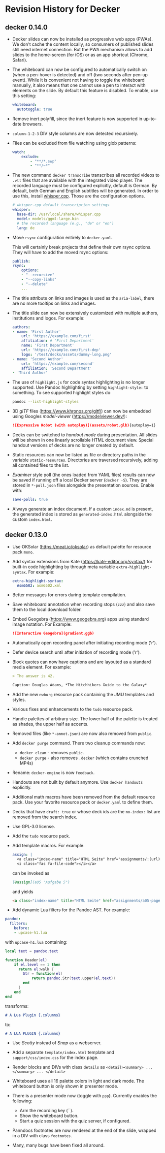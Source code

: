 # Revision History for Decker

## decker 0.14.0

-   Decker slides can now be installed as progressive web apps (PWAs). We don't
    cache the content locally, so consumers of published slides still need
    internet connection. But the PWA mechanism allows to add slides to the
    home-screen (for iOS) or as an app shortcut (Chrome, Safari).

-   The whiteboard can now be configured to automatically switch on (when a
    pen-hover is detected) and off (two seconds after pen-up event). While it is
    convenient not having to toggle the whiteboard manually, it also means that
    one cannot use a pen to interact with elements on the slide. By default this
    feature is disabled. To enable, use this setting:

    ``` yaml
    whiteboard:
      autotoggle: true
    ```

-   Remove inert polyfill, since the inert feature is now supported in
    up-to-date browsers.

-   `column-1-2-3` DIV style columns are now detected recursively.

-   Files can be excluded from file watching using glob patterns:

    ``` yaml
    watch:
        exclude: 
            - "**/*.swp"
            - "**/~*"
    ```

-   The new command `decker transcribe` transcribes all recorded videos to
    `.vtt` files that are available with the integrated video player. The
    recorded language must be configured explicitly, default is German. By
    default, both German and English subtitles will be generated. In order to
    use this, install [whisper.cpp](https://github.com/ggerganov/whisper.cpp).
    Those are the configuration options.

    ``` yaml
    # whisper.cpp default transcription settings
    whisper:
      base-dir: /usr/local/share/whisper.cpp
      model: models/ggml-large.bin
      # the recorded language (e.g., "de" or "en")
      lang: de 
    ```

-   Move `rsync` configuration entirely to `decker.yaml`.

    This will certainly break projects that define their own rsync options. They
    will have to add the moved rsync options:

    ``` yaml
    publish:
    rsync:
        options:
        - "--recursive"
        - "--copy-links"
        - "--delete"
        ...
    ```

-   The title attribute on links and images is used as the `aria-label`, there
    are no more tooltips on links and images.

-   The title slide can now be extensively customized with multiple authors,
    institutions and logos. For example:

    ``` yaml
    authors:
    - name: 'First Author'
        url: 'https://example.com/first'
        affiliation: # 'First Department'
        name: 'First Department'
        url: 'https://example.com/first-dep'
        logo: '/test/decks/assets/dummy-long.png'
    - name: 'Second Author'
        url: 'https://example.com/second'
        affiliation: 'Second Department'
    - 'Third Author'
    ```

-   The use of `highlight.js` for code syntax highlighting is no longer
    supported. Use Pandoc highlighting by setting `highlight-style:` to
    something. To see supported highlight styles do

    ``` sh
    pandoc --list-highlight-styles
    ```

-   3D *glTF* files (https://www.khronos.org/gltf/) can now be embedded using
    Googles *model-viewer* (https://modelviewer.dev/):

    ``` md
    ![Expressive Robot (with autoplay)](assets/robot.glb){autoplay=1}
    ```

-   Decks can be switched to *handout mode* during presentation. All slides will
    be shown in one linearly scrollable HTML document view. Special handout
    versions of decks are no longer created by default.

-   Static resources can now be listed as file or directory paths in the
    variable `static-resources`. Directories are traversed recursively, adding
    all contained files to the list.

-   *Examiner* style poll (the ones loaded from YAML files) results can now be
    saved if running off a local Decker server (`decker -S`). They are stored in
    `*-poll.json` files alongside the presentation sources. Enable with:

    ``` yaml
    save-polls: true
    ```

-   Always generate an index document. If a custom `index.md` is present, the
    generated index is stored as `generated-index.html` alongside the custom
    `index.html`.

## decker 0.13.0

-   Use OKSolar (https://meat.io/oksolar) as default palette for resource pack
    `mono`.

-   Add syntax extensions from Kate (https://kate-editor.org/syntax/) for
    built-in code highlighting by through meta variable
    `extra-highlight-syntax`. For example:

    ``` yaml
    extra-highlight-syntax:
      Asm6502: asm6502.xml
    ```

-   Better messages for errors during template compilation.

-   Save whiteboard annotation when recording stops (`zzz`) and also save them
    to the local download folder.

-   Embed Geogebra (https://www.geogebra.org) apps using standard image
    notation. For Example:

    ``` markdown
    ![Interactive Geogebra](gradient.ggb)
    ```

-   Automatically open recording panel after initiating recording mode ('r').

-   Defer device search until after initiation of recording mode ('r').

-   Block quotes can now have captions and are layouted as a standard media
    element. For example:

    ``` markdown
    > The answer is 42.

    Caption: Douglas Adams, *The Hitchhikers Guide to the Galaxy*
    ```

-   Add the new `nwburg` resource pack containing the JMU templates and styles.

-   Various fixes and enhancements to the `tudo` resource pack.

-   Handle palettes of arbitrary size. The lower half of the palette is treated
    as shades, the upper half as accents.

-   Removed files (like `*-annot.json`) are now also removed from `public`.

-   Add `decker purge` command. There two cleanup commands now:

    -   `decker clean` - removes `public`.
    -   `decker purge` - also removes `.decker` (which contains crunched MP4s)

-   Rename: `decker-engine` is now `feedback`.

-   Handouts are not built by default anymore. Use `decker handouts` explicitly.

-   Additional math macros have been removed from the default resource pack. Use
    your favorite resource pack or `decker.yaml` to define them.

-   Decks that have `draft: true` or whose deck ids are the `no-index:` list are
    removed from the search index.

-   Use GPL-3.0 license.

-   Add the `tudo` resource pack.

-   Add template macros. For example:

    ``` yaml
    assign: |
      <a class="index-name" title="HTML Seite" href="assignments/:(url)-page.html">:(title)
      <i class="fas fa-file-code"></i></a>
    ```

    can be invoked as

    ``` markdown
    [@assign](a05 "Aufgabe 5")
    ```

    and yields

    ``` markdown
    <a class="index-name" title="HTML Seite" href="assignments/a05-page.html">Aufgabe 5<i class="fas fa-file-code"></i></a>
    ```

-   Add dynamic Lua filters for the Pandoc AST. For example:

``` yaml
pandoc:
  filters:
    before:
    - upcase-h1.lua
```

with `upcase-h1.lua` containing:

``` lua
local text = pandoc.text

function Header(el)
    if el.level == 1 then
      return el:walk {
        Str = function(el)
            return pandoc.Str(text.upper(el.text))
        end
      }
    end
end
```

transforms:

``` markdown
# A Lua Plugin {.columns}
```

to:

``` markdown
# A LUA PLUGIN {.columns}
```

-   Use *Scotty* instead of *Snap* as a webserver.

-   Add a separate `template/index.html` template and `support/css/index.css`
    for the index page.

-   Render blocks and DIVs with class `details` as
    `<detail><summary> ... </summary> ... </detail>`

-   Whiteboard uses all 16 palette colors in light and dark mode. The whiteboard
    button is only shown in presenter mode.

-   There is a presenter mode now (toggle with `ppp`). Currently enables the
    following:

    -   Arm the recording key (\`\`).
    -   Show the whiteboard button.
    -   Start a quiz session with the quiz server, if configured.

-   Panndocs footnotes are now rendered at the end of the slide, wrapped in a
    DIV with class `footnotes`.

-   Many, many bugs have been fixed all around.
